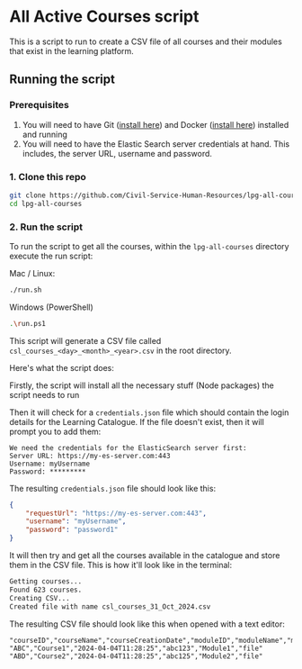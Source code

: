 # All Active Courses script

This is a script to run to create a CSV file of all courses and their modules that exist in the learning platform.

## Running the script

### Prerequisites

1. You will need to have Git ([install here](https://git-scm.com/downloads)) and Docker ([install here](https://docs.docker.com/get-docker/)) installed and running
2. You will need to have the Elastic Search server credentials at hand. This includes, the server URL, username and password.

### 1. Clone this repo

```sh
git clone https://github.com/Civil-Service-Human-Resources/lpg-all-courses.git
cd lpg-all-courses
```

### 2. Run the script

To run the script to get all the courses, within the `lpg-all-courses` directory execute the run script:

Mac / Linux:

```sh
./run.sh
```

Windows (PowerShell)

```sh
.\run.ps1
```

This script will generate a CSV file called `csl_courses_<day>_<month>_<year>.csv` in the root directory.

Here's what the script does:

Firstly, the script will install all the necessary stuff (Node packages) the script needs to run

Then it will check for a `credentials.json` file which should contain the login details for the Learning Catalogue. If the file doesn't exist, then it will prompt you to add them:

```
We need the credentials for the ElasticSearch server first:
Server URL: https://my-es-server.com:443
Username: myUsername
Password: *********
```


The resulting `credentials.json` file should look like this:

```json
{
    "requestUrl": "https://my-es-server.com:443",
    "username": "myUsername",
    "password": "password1"
}
```

It will then try and get all the courses available in the catalogue and store them in the CSV file. This is how it'll look like in the terminal:

```bash
Getting courses...
Found 623 courses.
Creating CSV...
Created file with name csl_courses_31_Oct_2024.csv
```

The resulting CSV file should look like this when opened with a text editor:

```csv
"courseID","courseName","courseCreationDate","moduleID","moduleName","moduleType"
"ABC","Course1","2024-04-04T11:28:25","abc123","Module1","file"
"ABD","Course2","2024-04-04T11:28:25","abc125","Module2","file"
```